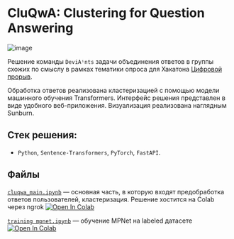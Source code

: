# CluQwA: Clustering for Question Answering

![image](https://github.com/mathewpolonsky/CluQwA/assets/112184397/0e0afea0-194f-4ed8-9ca2-75b9a0831cfb)

Решение команды `DeviAⁱnts` задачи объединения ответов в группы схожих по смыслу в рамках тематики опроса для Хакатона [Цифровой прорыв](https://hacks-ai.ru).

Обработка ответов реализована кластеризацией с помощью модели машинного обучения Transformers. Интерфейс решения представлен в виде удобного веб-приложения. Визуализация реализована наглядным Sunburn.


## Стек решения:
* `Python`, `Sentence-Transformers`, `PyTorch`, `FastAPI`.


## Файлы

[`cluqwa_main.ipynb`](cluqwa_main.ipynb) — основная часть, в которую входят предобработка ответов пользователей, кластеризация. Решение хостится на Colab через ngrok <a target="_blank" href="https://colab.research.google.com/github.com/mathewpolonsky/CluQwA/cluqwa_main.ipynb"> <img src="https://colab.research.google.com/assets/colab-badge.svg" alt="Open In Colab"/> </a>

[`training mpnet.ipynb`](training(nbsp)mpnet.ipynb) — обучение MPNet на labeled датасете<a target="_blank" href="https://colab.research.google.com/github.com/mathewpolonsky/CluQwA/training mpnet.ipynb"> <img src="https://colab.research.google.com/assets/colab-badge.svg" alt="Open In Colab"/> </a>
